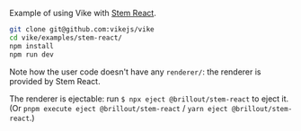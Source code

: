 Example of using Vike with [Stem React](https://github.com/brillout/stem-react).

```bash
git clone git@github.com:vikejs/vike
cd vike/examples/stem-react/
npm install
npm run dev
```

Note how the user code doesn't have any `renderer/`: the renderer is provided by Stem React.

The renderer is ejectable: run `$ npx eject @brillout/stem-react` to eject it. (Or `pnpm execute eject @brillout/stem-react` / `yarn eject @brillout/stem-react`.)

